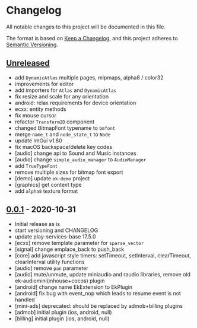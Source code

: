# Changelog
All notable changes to this project will be documented in this file.

The format is based on [Keep a Changelog](https://keepachangelog.com/en/1.0.0/),
and this project adheres to [Semantic Versioning](https://semver.org/spec/v2.0.0.html).

## [Unreleased]

- add `DynamicAtlas` multiple pages, mipmaps, alpha8 / color32
- improvements for editor 
- add importers for `Atlas` and `DynamicAtlas`
- fix resize and scale for any orientation
- android: relax requirements for device orientation 
- ecxx: entity methods
- fix mouse cursor
- refactor `Transform2D` component
- changed BitmapFont typename to `bmfont` 
- merge `name_t` and `node_state_t` to `Node`
- update ImGui v1.80
- fix macOS backspace/delete key codes
- [audio] change api to Sound and Music instances 
- [audio] change `simple_audio_manager` to `AudioManager`
- add `TrueTypeFont`
- remove multiple sizes for bitmap font export
- [demo] update `ek-demo` project 
- [graphics] get context type
- add `alpha8` texture format

## [0.0.1] - 2020-10-31

- Initial release as is
- start versioning and CHANGELOG
- update play-services-base 17.5.0
- [ecxx] remove template parameter for `sparse_vector`
- [signal] change emplace_back to push_back
- [core] add javascript style timers: setTimeout, setInterval, clearTimeout, clearInterval utility functions
- [audio] remove `pan` parameter
- [audio] mute/unmute, update miniaudio and raudio libraries, remove old ek-audiomini(inhouse+cocos) plugin
- [android] change name EkExtension to EkPlugin
- [android] fix bug with event_nop which leads to resume event is not handled
- [mini-ads] deprecated: should be replaced by admob+billing plugins
- [admob] initial plugin (ios, android, null)
- [billing] initial plugin (ios, android, null)

[Unreleased]: https://github.com/eliasku/ekx/compare/0.0.1...HEAD
[0.0.1]: https://github.com/eliasku/ekx/releases/tag/0.0.1